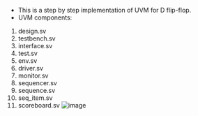 * This is a step by step implementation of UVM for D flip-flop.
* UVM components:
1. design.sv
2. testbench.sv
3. interface.sv
4. test.sv
5. env.sv
6. driver.sv
7. monitor.sv
8. sequencer.sv
9. sequence.sv
10. seq_item.sv
11. scoreboard.sv
![image](https://github.com/user-attachments/assets/0da0edd3-472e-42b6-92c5-4340ffac7a0b)
